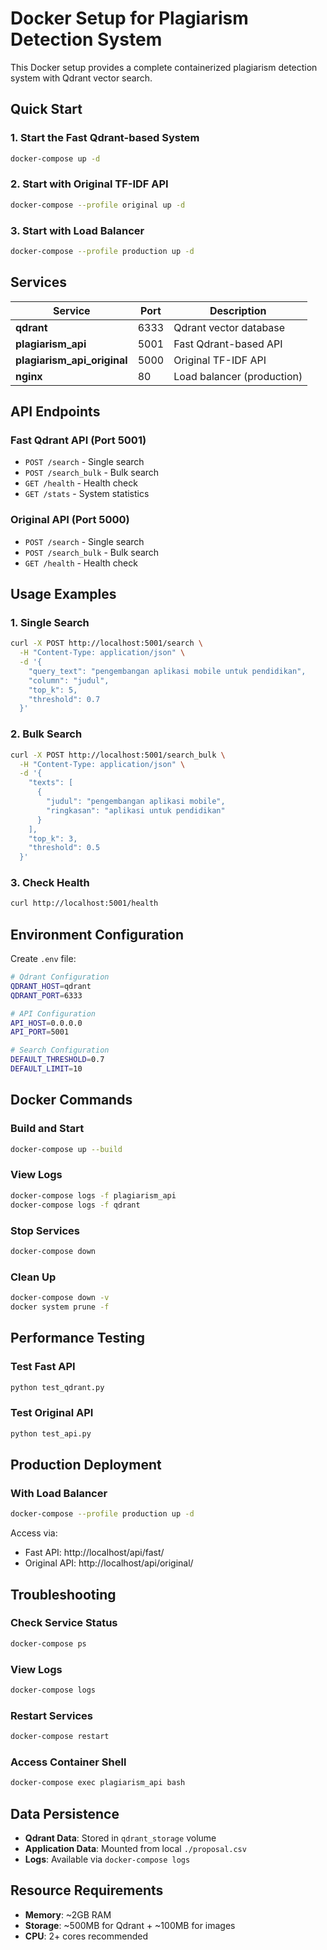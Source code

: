 # Docker Setup for Plagiarism Detection System

This Docker setup provides a complete containerized plagiarism detection system with Qdrant vector search.

## Quick Start

### 1. Start the Fast Qdrant-based System
```bash
docker-compose up -d
```

### 2. Start with Original TF-IDF API
```bash
docker-compose --profile original up -d
```

### 3. Start with Load Balancer
```bash
docker-compose --profile production up -d
```

## Services

| Service | Port | Description |
|---------|------|-------------|
| **qdrant** | 6333 | Qdrant vector database |
| **plagiarism_api** | 5001 | Fast Qdrant-based API |
| **plagiarism_api_original** | 5000 | Original TF-IDF API |
| **nginx** | 80 | Load balancer (production) |

## API Endpoints

### Fast Qdrant API (Port 5001)
- `POST /search` - Single search
- `POST /search_bulk` - Bulk search
- `GET /health` - Health check
- `GET /stats` - System statistics

### Original API (Port 5000)
- `POST /search` - Single search
- `POST /search_bulk` - Bulk search
- `GET /health` - Health check

## Usage Examples

### 1. Single Search
```bash
curl -X POST http://localhost:5001/search \
  -H "Content-Type: application/json" \
  -d '{
    "query_text": "pengembangan aplikasi mobile untuk pendidikan",
    "column": "judul",
    "top_k": 5,
    "threshold": 0.7
  }'
```

### 2. Bulk Search
```bash
curl -X POST http://localhost:5001/search_bulk \
  -H "Content-Type: application/json" \
  -d '{
    "texts": [
      {
        "judul": "pengembangan aplikasi mobile",
        "ringkasan": "aplikasi untuk pendidikan"
      }
    ],
    "top_k": 3,
    "threshold": 0.5
  }'
```

### 3. Check Health
```bash
curl http://localhost:5001/health
```

## Environment Configuration

Create `.env` file:
```bash
# Qdrant Configuration
QDRANT_HOST=qdrant
QDRANT_PORT=6333

# API Configuration
API_HOST=0.0.0.0
API_PORT=5001

# Search Configuration
DEFAULT_THRESHOLD=0.7
DEFAULT_LIMIT=10
```

## Docker Commands

### Build and Start
```bash
docker-compose up --build
```

### View Logs
```bash
docker-compose logs -f plagiarism_api
docker-compose logs -f qdrant
```

### Stop Services
```bash
docker-compose down
```

### Clean Up
```bash
docker-compose down -v
docker system prune -f
```

## Performance Testing

### Test Fast API
```bash
python test_qdrant.py
```

### Test Original API
```bash
python test_api.py
```

## Production Deployment

### With Load Balancer
```bash
docker-compose --profile production up -d
```

Access via:
- Fast API: http://localhost/api/fast/
- Original API: http://localhost/api/original/

## Troubleshooting

### Check Service Status
```bash
docker-compose ps
```

### View Logs
```bash
docker-compose logs
```

### Restart Services
```bash
docker-compose restart
```

### Access Container Shell
```bash
docker-compose exec plagiarism_api bash
```

## Data Persistence

- **Qdrant Data**: Stored in `qdrant_storage` volume
- **Application Data**: Mounted from local `./proposal.csv`
- **Logs**: Available via `docker-compose logs`

## Resource Requirements

- **Memory**: ~2GB RAM
- **Storage**: ~500MB for Qdrant + ~100MB for images
- **CPU**: 2+ cores recommended